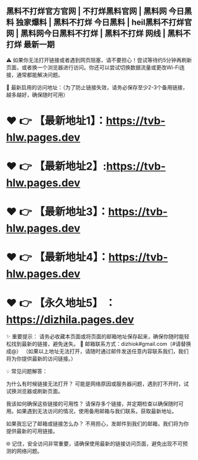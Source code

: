 
# 
黑料不打烊官方官网 | 不打烊黑料官网 | 黑料网 今日黑料 独家爆料 | 黑料不打烊 今日黑料 | heil黑料不打烊官网 | 黑料网今日黑料不打烊 | 黑料不打烊 网线 | 黑料不打烊 最新一期
---


⚠️ 如果你无法打开链接或者遇到网页阻塞，请不要担心！尝试等待约5分钟再刷新页面，或者换一个浏览器进行访问。你还可以尝试切换数据流量或更改Wi-Fi连接，通常都能解决问题。

🌟 最新启用的访问地址：（为了防止链接失效，请务必保存至少2-3个备用链接，越多越好，确保随时可用）

# ❤️ 👉 【最新地址1】：https://tvb-hlw.pages.dev

# ❤️ 👉 【最新地址2】:https://tvb-hlw.pages.dev

# ❤️ 👉 【最新地址3】：https://tvb-hlw.pages.dev

# ❤️ 👉 【最新地址4】：https://tvb-hlw.pages.dev

# ❤️ 👉 【永久地址5】 ：https://dizhila.pages.dev

✨ 重要提示： 请务必收藏本页面或将页面的邮箱地址保存起来，确保你随时能轻松找到最新的链接，避免迷失。
📧 邮箱联系方式：dizhiok#gmail.com（#请替换成@）
（如果以上地址无法打开，请随时通过邮件发送任意内容联系我们，我们将为你提供最新的访问链接。）

💡 常见问题解答：

为什么有时候链接无法打开？
可能是网络原因或服务器问题，遇到打不开时，试试换浏览器或刷新页面。

我该如何确保这些链接的可用性？
请保存多个链接，并定期检查以确保随时可用。如果遇到无法访问的情况，使用备用邮箱与我们联系，获取最新地址。

如果我忘记了邮箱或链接怎么办？
不用担心，发邮件到我们的邮箱，我们将为你提供最新的可用链接。

🌐 记住，安全访问非常重要，请确保使用最新的链接访问页面，避免出现不可预测的网络问题。
